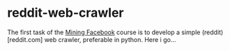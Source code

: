 reddit-web-crawler
==================

The first task of the [Mining Facebook](http://www.inf.tu-dresden.de/index.php?node_id=3630&amp;ln=en) course is to develop a simple (reddit)[reddit.com] web crawler, preferable in python. Here i go…
